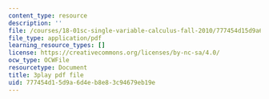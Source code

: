 ```yaml
---
content_type: resource
description: ''
file: /courses/18-01sc-single-variable-calculus-fall-2010/777454d15d9a6d4eb8e83c94679eb19e_aeXp1zC6Hls.pdf
file_type: application/pdf
learning_resource_types: []
license: https://creativecommons.org/licenses/by-nc-sa/4.0/
ocw_type: OCWFile
resourcetype: Document
title: 3play pdf file
uid: 777454d1-5d9a-6d4e-b8e8-3c94679eb19e
---
```


